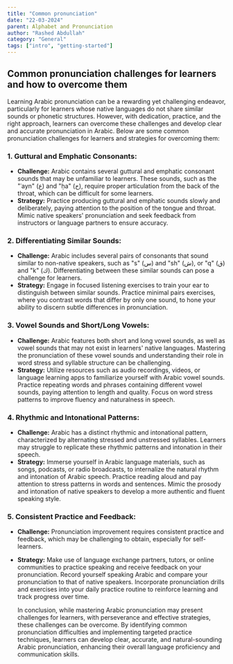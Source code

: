 ```yaml
---
title: "Common pronunciation"
date: "22-03-2024"
parent: Alphabet and Pronunciation
author: "Rashed Abdullah"
category: "General"
tags: ["intro", "getting-started"]
---
```


## Common pronunciation challenges for learners and how to overcome them

Learning Arabic pronunciation can be a rewarding yet challenging endeavor, particularly for learners whose native languages do not share similar sounds or phonetic structures. However, with dedication, practice, and the right approach, learners can overcome these challenges and develop clear and accurate pronunciation in Arabic. Below are some common pronunciation challenges for learners and strategies for overcoming them:

### 1. Guttural and Emphatic Consonants:

- **Challenge:**
  Arabic contains several guttural and emphatic consonant sounds that may be unfamiliar to learners. These sounds, such as the "ʿayn" (ع) and "ḥa" (ح), require proper articulation from the back of the throat, which can be difficult for some learners.
- **Strategy:**
  Practice producing guttural and emphatic sounds slowly and deliberately, paying attention to the position of the tongue and throat. Mimic native speakers' pronunciation and seek feedback from instructors or language partners to ensure accuracy.

### 2. Differentiating Similar Sounds:

- **Challenge:**
  Arabic includes several pairs of consonants that sound similar to non-native speakers, such as "s" (س) and "sh" (ش), or "q" (ق) and "k" (ك). Differentiating between these similar sounds can pose a challenge for learners.
- **Strategy:**
  Engage in focused listening exercises to train your ear to distinguish between similar sounds. Practice minimal pairs exercises, where you contrast words that differ by only one sound, to hone your ability to discern subtle differences in pronunciation.

### 3. Vowel Sounds and Short/Long Vowels:

- **Challenge:**
  Arabic features both short and long vowel sounds, as well as vowel sounds that may not exist in learners' native languages. Mastering the pronunciation of these vowel sounds and understanding their role in word stress and syllable structure can be challenging.
- **Strategy:**
  Utilize resources such as audio recordings, videos, or language learning apps to familiarize yourself with Arabic vowel sounds. Practice repeating words and phrases containing different vowel sounds, paying attention to length and quality. Focus on word stress patterns to improve fluency and naturalness in speech.

### 4. Rhythmic and Intonational Patterns:

- **Challenge:**
  Arabic has a distinct rhythmic and intonational pattern, characterized by alternating stressed and unstressed syllables. Learners may struggle to replicate these rhythmic patterns and intonation in their speech.
- **Strategy:**
  Immerse yourself in Arabic language materials, such as songs, podcasts, or radio broadcasts, to internalize the natural rhythm and intonation of Arabic speech. Practice reading aloud and pay attention to stress patterns in words and sentences. Mimic the prosody and intonation of native speakers to develop a more authentic and fluent speaking style.

### 5. Consistent Practice and Feedback:

- **Challenge:**
  Pronunciation improvement requires consistent practice and feedback, which may be challenging to obtain, especially for self-learners.
- **Strategy:**
  Make use of language exchange partners, tutors, or online communities to practice speaking and receive feedback on your pronunciation. Record yourself speaking Arabic and compare your pronunciation to that of native speakers. Incorporate pronunciation drills and exercises into your daily practice routine to reinforce learning and track progress over time.

  In conclusion, while mastering Arabic pronunciation may present challenges for learners, with perseverance and effective strategies, these challenges can be overcome. By identifying common pronunciation difficulties and implementing targeted practice techniques, learners can develop clear, accurate, and natural-sounding Arabic pronunciation, enhancing their overall language proficiency and communication skills.
